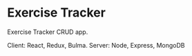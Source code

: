 # Exercise Tracker

Exercise Tracker CRUD app.

Client: React, Redux, Bulma.
Server: Node, Express, MongoDB
